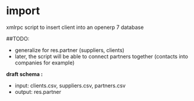 import
======

xmlrpc script to insert client into an openerp 7 database

##TODO:

* generalize for res.partner (suppliers, clients)
* later, the script will be able to connect partners together (contacts into companies for example)

**draft schema :**

- input: clients.csv, suppliers.csv, partners.csv
- output: res.partner